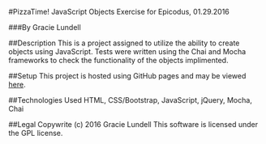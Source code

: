 #PizzaTime!
JavaScript Objects Exercise for Epicodus, 01.29.2016

###By Gracie Lundell

##Description
This is a project assigned to utilize the ability to create objects using JavaScript. Tests were written using the Chai and Mocha frameworks to check the functionality of the objects implimented.

##Setup
This project is hosted using GitHub pages and may be viewed [here](gracielundell.github.io/epicodus-code-review-4).

##Technologies Used
HTML, CSS/Bootstrap, JavaScript, jQuery, Mocha, Chai

##Legal
Copywrite (c) 2016 Gracie Lundell
This software is licensed under the GPL license. 
